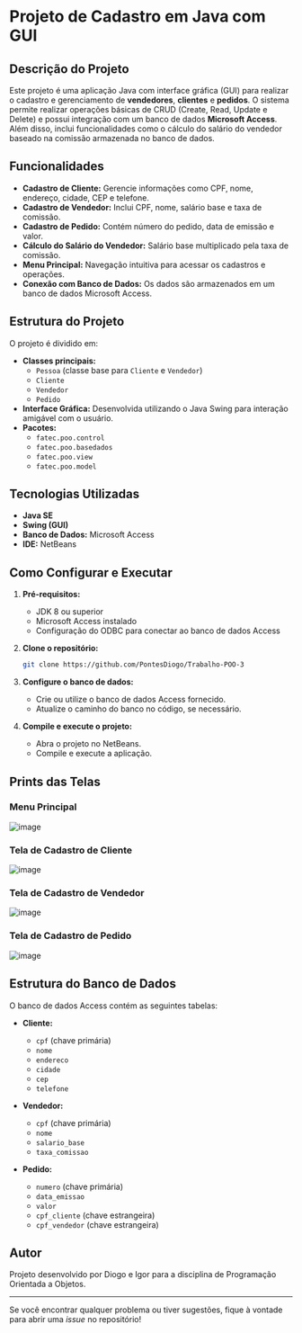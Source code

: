 # Projeto de Cadastro em Java com GUI

## Descrição do Projeto
Este projeto é uma aplicação Java com interface gráfica (GUI) para realizar o cadastro e gerenciamento de **vendedores**, **clientes** e **pedidos**. O sistema permite realizar operações básicas de CRUD (Create, Read, Update e Delete) e possui integração com um banco de dados **Microsoft Access**. Além disso, inclui funcionalidades como o cálculo do salário do vendedor baseado na comissão armazenada no banco de dados.

## Funcionalidades
- **Cadastro de Cliente:** Gerencie informações como CPF, nome, endereço, cidade, CEP e telefone.
- **Cadastro de Vendedor:** Inclui CPF, nome, salário base e taxa de comissão.
- **Cadastro de Pedido:** Contém número do pedido, data de emissão e valor.
- **Cálculo do Salário do Vendedor:** Salário base multiplicado pela taxa de comissão.
- **Menu Principal:** Navegação intuitiva para acessar os cadastros e operações.
- **Conexão com Banco de Dados:** Os dados são armazenados em um banco de dados Microsoft Access.

## Estrutura do Projeto
O projeto é dividido em:

- **Classes principais:**
  - `Pessoa` (classe base para `Cliente` e `Vendedor`)
  - `Cliente`
  - `Vendedor`
  - `Pedido`
- **Interface Gráfica:** Desenvolvida utilizando o Java Swing para interação amigável com o usuário.
- **Pacotes:**
  - `fatec.poo.control`
  - `fatec.poo.basedados`
  - `fatec.poo.view`
  - `fatec.poo.model`

## Tecnologias Utilizadas
- **Java SE**
- **Swing (GUI)**
- **Banco de Dados:** Microsoft Access
- **IDE:** NetBeans

## Como Configurar e Executar

1. **Pré-requisitos:**
   - JDK 8 ou superior
   - Microsoft Access instalado
   - Configuração do ODBC para conectar ao banco de dados Access

2. **Clone o repositório:**
   ```bash
   git clone https://github.com/PontesDiogo/Trabalho-POO-3
   ```

3. **Configure o banco de dados:**
   - Crie ou utilize o banco de dados Access fornecido.
   - Atualize o caminho do banco no código, se necessário.

4. **Compile e execute o projeto:**
   - Abra o projeto no NetBeans.
   - Compile e execute a aplicação.

## Prints das Telas

### Menu Principal
![image](https://github.com/user-attachments/assets/3509311e-866d-4e55-8d0d-5224e09c26be)

### Tela de Cadastro de Cliente
![image](https://github.com/user-attachments/assets/644ebe64-fc05-4929-9bbb-284739d89803)


### Tela de Cadastro de Vendedor
![image](https://github.com/user-attachments/assets/9dff3f99-53d1-48de-bbe0-affeecf34e67)


### Tela de Cadastro de Pedido
![image](https://github.com/user-attachments/assets/7a489e66-9487-4be6-b262-d7110bac9e5f)

## Estrutura do Banco de Dados

O banco de dados Access contém as seguintes tabelas:

- **Cliente:**
  - `cpf` (chave primária)
  - `nome`
  - `endereco`
  - `cidade`
  - `cep`
  - `telefone`

- **Vendedor:**
  - `cpf` (chave primária)
  - `nome`
  - `salario_base`
  - `taxa_comissao`

- **Pedido:**
  - `numero` (chave primária)
  - `data_emissao`
  - `valor`
  - `cpf_cliente` (chave estrangeira)
  - `cpf_vendedor` (chave estrangeira)


## Autor
Projeto desenvolvido por Diogo e Igor para a disciplina de Programação Orientada a Objetos.

---

Se você encontrar qualquer problema ou tiver sugestões, fique à vontade para abrir uma _issue_ no repositório!
